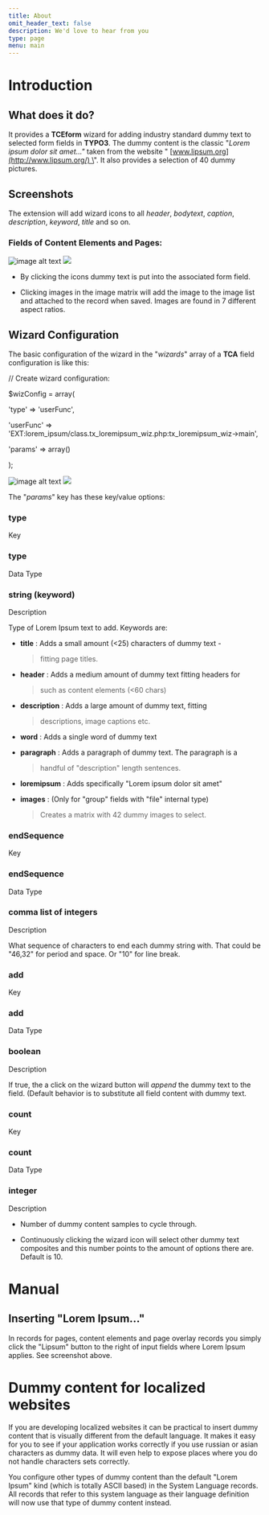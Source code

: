 ```yaml
---
title: About
omit_header_text: false
description: We'd love to hear from you
type: page
menu: main
---
```


# Introduction

## What does it do?

It provides a **TCEform** wizard for adding industry standard dummy text
to selected form fields in **TYPO3**. The dummy content is the classic
\"*Lorem ipsum dolor sit amet\...\"* taken from the website
\" [www.lipsum.org](http://www.lipsum.org/) \". It also provides a
selection of 40 dummy pictures.

## Screenshots

The extension will add wizard icons to all *header*, *bodytext*,
*caption*, *description*, *keyword*, *title* and so on.

### Fields of Content Elements and Pages:

![image alt text](/FC1.jpg)
<img class="special-img-class" src="/FC1.jpg" />

-   By clicking the icons dummy text is put into the associated form
    field.

-   Clicking images in the image matrix will add the image to the image
    list and attached to the record when saved. Images are found in 7
    different aspect ratios.

## Wizard Configuration

The basic configuration of the wizard in the \"*wizards*\" array of a
**TCA** field configuration is like this:

// Create wizard configuration:

\$wizConfig = array(

\'type\' =\> \'userFunc\',

\'userFunc\' =\>
\'EXT:lorem_ipsum/class.tx_loremipsum_wiz.php:tx_loremipsum_wiz-\>main\',

\'params\' =\> array()

);

![image alt text](/FC2.jpg)
<img class="special-img-class" src="/FC2.jpg" />

The \"*params*\" key has these key/value options:

### type

Key

### type

Data Type

### string (keyword)

Description

Type of Lorem Ipsum text to add. Keywords are:

-   **title** : Adds a small amount (\<25) characters of dummy text -
    > fitting page titles.

-   **header** : Adds a medium amount of dummy text fitting headers for
    > such as content elements (\<60 chars)

-   **description** : Adds a large amount of dummy text, fitting
    > descriptions, image captions etc.

-   **word** : Adds a single word of dummy text

-   **paragraph** : Adds a paragraph of dummy text. The paragraph is a
    > handful of \"description\" length sentences.

-   **loremipsum** : Adds specifically \"Lorem ipsum dolor sit amet\"

-   **images** : (Only for \"group\" fields with \"file\" internal type)
    > Creates a matrix with 42 dummy images to select.

### endSequence

Key

### endSequence

Data Type

### comma list of integers

Description

What sequence of characters to end each dummy string with. That could be
\"46,32\" for period and space. Or \"10\" for line break.

### add

Key

### add

Data Type

### boolean

Description

If true, the a click on the wizard button will *append* the dummy text
to the field. (Default behavior is to substitute all field content with
dummy text.

### count

Key

### count

Data Type

### integer

Description

-   Number of dummy content samples to cycle through.

-   Continuously clicking the wizard icon will select other dummy text
    composites and this number points to the amount of options there
    are. Default is 10.

# Manual

## Inserting \"Lorem Ipsum\...\"

In records for pages, content elements and page overlay records you
simply click the \"Lipsum\" button to the right of input fields where
Lorem Ipsum applies. See screenshot above.

# Dummy content for localized websites

If you are developing localized websites it can be practical to insert
dummy content that is visually different from the default language. It
makes it easy for you to see if your application works correctly if you
use russian or asian characters as dummy data. It will even help to
expose places where you do not handle characters sets correctly.

You configure other types of dummy content than the default \"Lorem
Ipsum\" kind (which is totally ASCII based) in the System Language
records. All records that refer to this system language as their
language definition will now use that type of dummy content instead.
